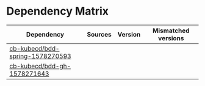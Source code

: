 # Dependency Matrix

Dependency | Sources | Version | Mismatched versions
---------- | ------- | ------- | -------------------
[cb-kubecd/bdd-spring-1578270593](https://github.com/cb-kubecd/bdd-spring-1578270593.git) |  | []() | 
[cb-kubecd/bdd-gh-1578271643](https://github.com/cb-kubecd/bdd-gh-1578271643.git) |  | []() | 
